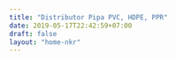 ```yaml
---
title: "Distributor Pipa PVC, HDPE, PPR"
date: 2019-05-17T22:42:59+07:00
draft: false
layout: "home-nkr"
---
```



